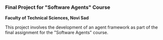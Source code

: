 ### Final Project for "Software Agents" Course  
**Faculty of Technical Sciences, Novi Sad**

This project involves the development of an agent framework as part of the final assignment for the "Software Agents" course.

